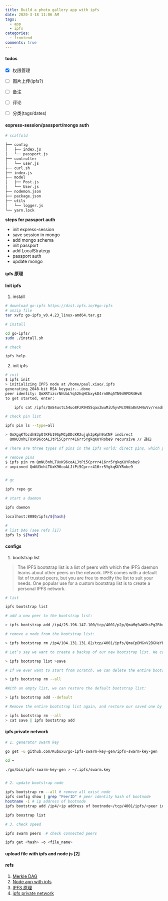 ```yaml
---
title: Build a photo gallery app with ipfs
date: 2020-3-18 11:06 AM
tags:
  - app
  - ipfs
categories:
  - frontend
comments: true
---
```


#### todos

- [x] 权限管理
- [ ] 图片上传(ipfs?)
- [ ] 备注
- [ ] 评论
- [ ] 分类(tags/dates)


#### express-session/passport/mongo auth

```sh
# scaffold

├── config
│   ├── index.js
│   └── passport.js
├── controller
│   └── user.js
├── curl.sh
├── index.js
├── model
│   ├── Post.js
│   └── User.js
├── nodemon.json
├── package.json
├── utils
│   └── logger.js
└── yarn.lock

```
**steps for passport auth**
- init express-session
- save session in mongo
- add mongo schema
- init passport
- add LocalStrategy
- passport auth
- update mongo

#### ipfs 原理
#### Init ipfs
1. install 

```sh
# download go-ipfs https://dist.ipfs.io/#go-ipfs
# unzip file
tar xvfz go-ipfs_v0.4.23_linux-amd64.tar.gz

# install

cd go-ipfs/
sudo ./install.sh 

# check

ipfs help

```
2. init ipfs

```sh
# init
$ ipfs init
> initializing IPFS node at /home/paul.xiao/.ipfs
generating 2048-bit RSA keypair...done
peer identity: QmXRTizcrNhUaLYq52hqHCbxykD4rn8Rq5TN9d9PDR4HvB
to get started, enter:

	ipfs cat /ipfs/QmS4ustL54uo8FzR9455qaxZwuMiUhyvMcX9Ba8nUH4uVv/readme*

# check pin list

ipfs pin ls --type=all

> QmXgqKTbzdh83pQtKFb19SpMCpDDcKR2ujqk3pKph9aCNF indirect
  QmNU3nhLTUxK96coALJtPi5Cprrr416rr5YgkqKUYRobe9 recursive // 递归

# There are three types of pins in the ipfs world; direct pins, which pin just a single block, and no others in relation to it. recursive pins, which pin a given block and all of its children, and indirect pins, which are the result of a given blocks parent being pinned recursively.

# remove pins
$ ipfs pin rm QmNU3nhLTUxK96coALJtPi5Cprrr416rr5YgkqKUYRobe9
> unpinned QmNU3nhLTUxK96coALJtPi5Cprrr416rr5YgkqKUYRobe9


# gc

ipfs repo gc 

# start a daemon

ipfs daemon

localhost:8080/ipfs/${hash}

# 
# list DAG (see refs [1])
ipfs ls ${hash}

```

#### configs

1. bootstrap list 

> The IPFS bootstrap list is a list of peers with which the IPFS daemon learns about other peers on the network. IPFS comes with a default list of trusted peers, but you are free to modify the list to suit your needs. One popular use for a custom bootstrap list is to create a personal IPFS network.

```sh
# list 

ipfs bootstrap list

# add a new peer to the bootstrap list:

> ipfs bootstrap add /ip4/25.196.147.100/tcp/4001/p2p/QmaMqSwWShsPg2RbredZtoneFjXhim7AQkqbLxib45Lx4S

# remove a node from the bootstrap list:

> ipfs bootstrap rm /ip4/104.131.131.82/tcp/4001/ipfs/QmaCpDMGvV2BGHeYERUEnRQAwe3N8SzbUtfsmvsqQLuvuJ

# Let’s say we want to create a backup of our new bootstrap list. We can easily do this by redirecting stdout of ipfs bootstrap list to a file:

> ipfs bootstrap list >save

# If we ever want to start from scratch, we can delete the entire bootstrap list at once:

> ipfs bootstrap rm --all

#With an empty list, we can restore the default bootstrap list:

> ipfs bootstrap add --default

# Remove the entire bootstrap list again, and restore our saved one by piping the contents of the saved file to ipfs bootstrap add:

> ipfs bootstrap rm --all
> cat save | ipfs bootstrap add


```
#### ipfs private network
```sh
# 1. generator swarm key

go get -u github.com/Kubuxu/go-ipfs-swarm-key-gen/ipfs-swarm-key-gen

cd ~

./go/bin/ipfs-swarm-key-gen > ~/.ipfs/swarm.key


# 2. update bootstrap node

ipfs bootstrap rm --all # remove all exist node
ipfs config show | grep "PeerID" # peer identity hash of bootnode
hostname -I # ip address of bootnode
ipfs bootstrap add /ip4/<ip address of bootnode>/tcp/4001/ipfs/<peer identity hash of bootnode> # add new node

ipfs boostrap list 

# 3. check speed

ipfs swarm peers  # check connected peers

ipfs get <hash> -o <file_name>

```
#### upload file with ipfs and node js [2]


#### refs
1. [Merkle DAG](https://docs.ipfs.io/guides/concepts/merkle-dag/)
2. [Node app with ipfs](https://steemit.com/utopian-io/@hsynterkr/ipfs-tutorial-2-build-a-nodejs-app-for-ipfs)
3. [IPFS 原理](https://www.jianshu.com/p/3f7cc1ee9ec4)
4. [ipfs private network](https://medium.com/@s_van_laar/deploy-a-private-ipfs-network-on-ubuntu-in-5-steps-5aad95f7261b)
